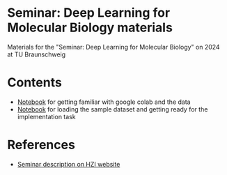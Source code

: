 # Seminar: Deep Learning for Molecular Biology materials
Materials for the "Seminar: Deep Learning for Molecular Biology" on 2024 at TU Braunschweig 

# Contents
* [Notebook](intro_colab.ipynb)  for getting familiar with google colab and the data
* [Notebook](load_data.ipynb) for loading the sample dataset and getting ready for the implementation task

# References
* [Seminar description on HZI website](https://www.helmholtz-hzi.de/en/research/research-groups/details/computational-biology-for-infection-research#workshops)
